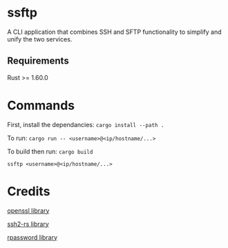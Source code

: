 # ssftp
A CLI application that combines SSH and SFTP functionality to simplify and unify the two services.


## Requirements
Rust >= 1.60.0



# Commands
First, install the dependancies: `cargo install --path .`

To run: `cargo run -- <username>@<ip/hostname/...>`

To build then run: `cargo build`

`ssftp <username>@<ip/hostname/...>`


# Credits
<a target="_blank" href="https://github.com/sfackler/rust-openssl">openssl library</a>

<a target="_blank" href="https://github.com/alexcrichton/ssh2-rs">ssh2-rs library</a>

<a target="_blank" href="https://github.com/conradkleinespel/rpassword">rpassword library</a>
